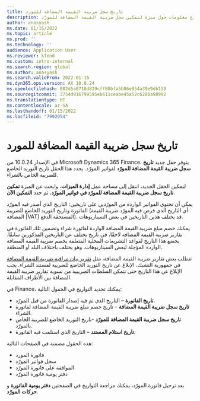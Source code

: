 ```yaml
---
title: تاريخ سجل ضريبة القيمة المضافة للمورد
description: يوفر هذا الموضوع معلومات حول ميزة لتمكين سجل ضريبة القيمة المضافة للمورّد
author: anasyash
ms.date: 01/15/2022
ms.topic: article
ms.prod: ''
ms.technology: ''
audience: Application User
ms.reviewer: kfend
ms.custom: intro-internal
ms.search.region: global
ms.author: anasyash
ms.search.validFrom: 2022-01-15
ms.dyn365.ops.version: AX 10.0.24
ms.openlocfilehash: 882d5a8718d819cff80bfa5b86e054a39e9db159
ms.sourcegitcommit: 3754d916799595eb611ceabe45a52c6280a98992
ms.translationtype: HT
ms.contentlocale: ar-SA
ms.lasthandoff: 01/15/2022
ms.locfileid: "7992054"
---
```

# <a name="date-of-vendor-vat-register"></a>تاريخ سجل ضريبة القيمة المضافة للمورد

في الإصدار 10.0.24 من Microsoft Dynamics 365 Finance، يتوفر حقل جديد **تاريخ سجل ضريبة القيمة المضافة للمورّد‬** لفواتير المورّد. يحدد هذا الحقل تاريخ التوريد الخاضع للضريبة الخاص بالشراء.

لتمكين الحقل الجديد، انتقل إلى مساحة عمل **إدارة الميزات**، وابحث عن الميزة  **تمكين تاريخ سجل ضريبة القيمة المضافة للمورّد في فواتير المورّد**، ثم حدد **التمكين الآن**.

يمكن أن تحتوي الفواتير الواردة من المورّدين على تاريخين: التاريخ الذي أصدر فيه المورّد الفاتورة وتاريخ التوريد الخاضع للضريبة (أي التاريخ الذي فرض فيه المورّد ضريبة القيمة المضافة [VAT] المستحقة الدفع). قد يختلف هذين التاريخين في بعض السيناريوهات.

يمكنك خصم مبلغ ضريبة القيمة المضافة الواردة لفاتورة شراء وتضمين تلك الفاتورة في تقارير ضريبة القيمة المضافة لاحقًا، في تاريخ يختلف عن التاريخين المذكورين سابقًا. يخضع هذا التاريخ لقواعد التشريعات المحلية المتعلقة بخصم ضريبة القيمة المضافة الواردة المؤجلة لبعض السيناريوهات. وهو يختلف باختلاف البلد أو المنطقة.

تتطلب بعض تقارير ضريبة القيمة المضافة، مثل [تقرير بيان مراقبة ضريبة القيمة المضافة](emea-cze-vat-declaration-tax-declaration-model.md#vat-control-statement) في جمهورية التشيك، الإبلاغ عن تاريخ التوريد الخاضع للضريبة لمستند الشراء. يجب الإبلاغ عن هذا التاريخ حتى تتمكن السلطات الضريبية من تسوية تقارير ضريبة القيمة المضافة بين الأطراف المقابلة.

في Finance، يمكنك تحديد التواريخ في الحقول التالية:

- **تاريخ الفاتورة** – التاريخ الذي تم فيه إصدار الفاتورة من قبل المورّد.
- **تاريخ سجل ضريبة القيمة المضافة** – تاريخ خصم مبلغ ضريبة القيمة المضافة لفاتورة الشراء.
- **تاريخ سجل ضريبة القيمة المضافة للمورّد** -تاريخ التوريد الخاضع للضريبة الخاص بالمورّد.
- **تاريخ استلام المستند** – التاريخ الذي استلمت فيه الفاتورة.

هذه الحقول مضمنة في الصفحات التالية:

- فاتورة المورد
- سجل فواتير المورّد
- الموافقة على فاتورة المورّد
- دفتر يومية فاتورة المورّد

بعد ترحيل فاتورة المورّد، يمكنك مراجعة التواريخ في الصفحتين **دفتر يومية الفاتورة** و **حركات المورّد**.
